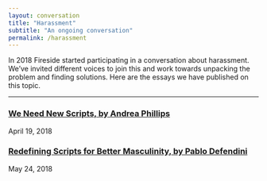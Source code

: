 ```yaml
---
layout: conversation
title: "Harassment"
subtitle: "An ongoing conversation"
permalink: /harassment
---
```

In 2018 Fireside started participating in a conversation about harassment. We’ve invited different voices to join this and work towards unpacking the problem and finding solutions. Here are the essays we have published on this topic.

----

### [We Need New Scripts, by Andrea Phillips](/we-need-new-scripts)
April 19, 2018

### [Redefining Scripts for Better Masculinity, by Pablo Defendini](/redefining-scripts-for-better-masculinity)
May 24, 2018
